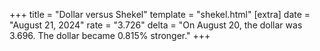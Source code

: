 +++
title = "Dollar versus Shekel"
template = "shekel.html"
[extra]
date = "August 21, 2024"
rate = "3.726"
delta = "On August 20, the dollar was 3.696. The dollar became 0.815% stronger."
+++
